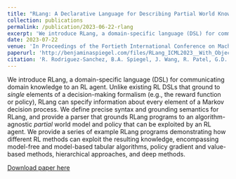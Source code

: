 ```yaml
---
title: "RLang: A Declarative Language for Describing Partial World Knowledge to Reinforcement Learning Agents"
collection: publications
permalink: /publication/2023-06-22-rlang
excerpt: 'We introduce RLang, a domain-specific language (DSL) for communicating  domain knowledge to an RL agent. Unlike  existing RL DSLs that ground to _single_ elements of a decision-making formalism (e.g., the reward function or policy), RLang can specify information about every element of a Markov decision process. We define precise syntax and grounding semantics for RLang, and provide a parser that grounds RLang programs to an algorithm-agnostic _partial_ world model and policy that can be exploited by an RL agent. We provide a series of example RLang programs demonstrating how different RL methods can exploit the resulting knowledge, encompassing model-free and model-based tabular algorithms, policy gradient and value-based methods, hierarchical approaches, and deep methods.'
date: 2023-07-22
venue: 'In Proceedings of the Fortieth International Conference on Machine Learning'
paperurl: 'http://benjaminaspiegel.com/files/RLang_ICML2023__With_Objects_.pdf'
citation: 'R. Rodriguez-Sanchez, B.A. Spiegel, J. Wang, R. Patel, G.D. Konidaris, and S. Tellex. RLang: A Declarative Language for Describing Partial World Knowledge to Reinforcement Learning Agents. In Proceedings of the Fortieth International Conference on Machine Learning, July 2023.'
---
```

We introduce RLang, a domain-specific language (DSL) for communicating  domain knowledge to an RL agent. Unlike  existing RL DSLs that ground to _single_ elements of a decision-making formalism (e.g., the reward function or policy), RLang can specify information about every element of a Markov decision process. We define precise syntax and grounding semantics for RLang, and provide a parser that grounds RLang programs to an algorithm-agnostic _partial_ world model and policy that can be exploited by an RL agent. We provide a series of example RLang programs demonstrating how different RL methods can exploit the resulting knowledge, encompassing model-free and model-based tabular algorithms, policy gradient and value-based methods, hierarchical approaches, and deep methods.

[Download paper here](http://benjaminaspiegel.com/files/RLang_ICML2023__With_Objects_.pdf)
